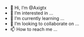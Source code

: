 - 👋 Hi, I’m @Axigtx
- 👀 I’m interested in ...
- 🌱 I’m currently learning ...
- 💞️ I’m looking to collaborate on ...
- 📫 How to reach me ...

<!---
Axigtx/Axigtx is a ✨ special ✨ repository because its `README.md` (this file) appears on your GitHub profile.
You can click the Preview link to take a look at your changes.
--->
